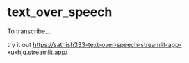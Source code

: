 # text_over_speech


To transcribe...

try it out https://sathish333-text-over-speech-streamlit-app-xuxhjq.streamlit.app/
